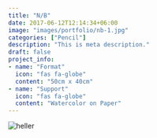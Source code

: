 ```yaml
---
title: "N/B"
date: 2017-06-12T12:14:34+06:00
image: "images/portfolio/nb-1.jpg"
categories: ["Pencil"]
description: "This is meta description."
draft: false
project_info:
- name: "Format"
  icon: "fas fa-globe"
  content: "50cm x 40cm"
- name: "Support"
  icon: "fas fa-globe"
  content: "Watercolor on Paper"
---
```


![heller](/images/portfolio/nb-2.jpg)
